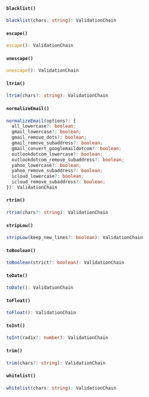 #### `blacklist()`

```ts
blacklist(chars: string): ValidationChain
```

#### `escape()`

```ts
escape(): ValidationChain
```

#### `unescape()`

```ts
unescape(): ValidationChain
```

#### `ltrim()`

```ts
ltrim(chars?: string): ValidationChain
```

#### `normalizeEmail()`

```ts
normalizeEmail(options?: {
  all_lowercase?: boolean;
  gmail_lowercase?: boolean;
  gmail_remove_dots?: boolean;
  gmail_remove_subaddress?: boolean;
  gmail_convert_googlemaildotcom?: boolean;
  outlookdotcom_lowercase?: boolean;
  outlookdotcom_remove_subaddress?: boolean;
  yahoo_lowercase?: boolean;
  yahoo_remove_subaddress?: boolean;
  icloud_lowercase?: boolean;
  icloud_remove_subaddress?: boolean;
}): ValidationChain
```

#### `rtrim()`

```ts
rtrim(chars?: string): ValidationChain
```

#### `stripLow()`

```ts
stripLow(keep_new_lines?: boolean): ValidationChain
```

#### `toBoolean()`

```ts
toBoolean(strict?: boolean): ValidationChain
```

#### `toDate()`

```ts
toDate(): ValidationChain
```

#### `toFloat()`

```ts
toFloat(): ValidationChain
```

#### `toInt()`

```ts
toInt(radix?: number): ValidationChain
```

#### `trim()`

```ts
trim(chars?: string): ValidationChain
```

#### `whitelist()`

```ts
whitelist(chars: string): ValidationChain
```
